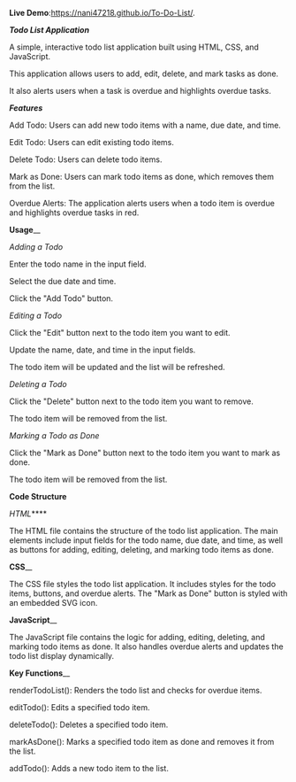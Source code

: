 **Live Demo**:https://nani47218.github.io/To-Do-List/.

_**Todo List Application**_

A simple, interactive todo list application built using HTML, CSS, and JavaScript. 

This application allows users to add, edit, delete, and mark tasks as done. 

It also alerts users when a task is overdue and highlights overdue tasks.

_**Features**_

Add Todo: Users can add new todo items with a name, due date, and time.

Edit Todo: Users can edit existing todo items.

Delete Todo: Users can delete todo items.

Mark as Done: Users can mark todo items as done, which removes them from the list.

Overdue Alerts: The application alerts users when a todo item is overdue and highlights overdue tasks in red.

**Usage**__

_Adding a Todo_

Enter the todo name in the input field.

Select the due date and time.

Click the "Add Todo" button.

_Editing a Todo_

Click the "Edit" button next to the todo item you want to edit.

Update the name, date, and time in the input fields.

The todo item will be updated and the list will be refreshed.

_Deleting a Todo_

Click the "Delete" button next to the todo item you want to remove.

The todo item will be removed from the list.

_Marking a Todo as Done_

Click the "Mark as Done" button next to the todo item you want to mark as done.

The todo item will be removed from the list.

**Code Structure**

_HTML_****

The HTML file contains the structure of the todo list application. The main elements include input fields for the todo name, due date, and time, as well as buttons for adding, editing, deleting, and marking todo items as done.

**CSS**__

The CSS file styles the todo list application. It includes styles for the todo items, buttons, and overdue alerts. The "Mark as Done" button is styled with an embedded SVG icon.

**JavaScript**__

The JavaScript file contains the logic for adding, editing, deleting, and marking todo items as done. It also handles overdue alerts and updates the todo list display dynamically.

**Key Functions**__

renderTodoList(): Renders the todo list and checks for overdue items.

editTodo(): Edits a specified todo item.

deleteTodo(): Deletes a specified todo item.

markAsDone(): Marks a specified todo item as done and removes it from the list.

addTodo(): Adds a new todo item to the list.
